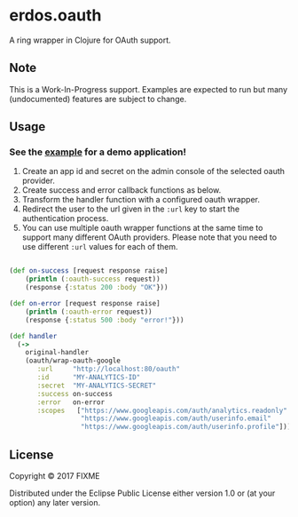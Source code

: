 # erdos.oauth

A ring wrapper in Clojure for OAuth support.

## Note

This is a Work-In-Progress support. Examples are expected to run but many (undocumented) features are subject to change.


## Usage

### See the [example](test/erdos/oauth_demo.clj) for a demo application!

1. Create an app id and secret on the admin console of the selected oauth provider.
2. Create success and error callback functions as below.
3. Transform the handler function with a configured oauth wrapper.
4. Redirect the user to the url given in the `:url` key to start the authentication process.
5. You can use multiple oauth wrapper functions at the same time to support many different OAuth providers. Please note that you need to use different `:url` values for each of them.

``` clojure

(def on-success [request response raise]
    (println (:oauth-success request))
    (response {:status 200 :body "OK"}))

(def on-error [request response raise]
    (println (:oauth-error request))
    (response {:status 500 :body "error!"}))

(def handler
  (->
    original-handler
    (oauth/wrap-oauth-google
       :url     "http://localhost:80/oauth"
       :id      "MY-ANALYTICS-ID"
       :secret  "MY-ANALYTICS-SECRET"
       :success on-success
       :error   on-error
       :scopes   ["https://www.googleapis.com/auth/analytics.readonly"
                  "https://www.googleapis.com/auth/userinfo.email"
                  "https://www.googleapis.com/auth/userinfo.profile"])))

```

## License

Copyright © 2017 FIXME

Distributed under the Eclipse Public License either version 1.0 or (at
your option) any later version.
